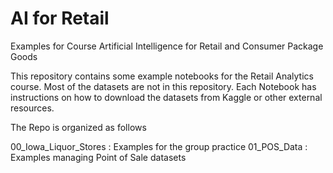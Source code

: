 # AI for Retail

Examples for Course Artificial Intelligence for Retail and Consumer Package Goods

This repository contains some example notebooks for the Retail Analytics course. 
Most of the datasets are not in this repository. Each Notebook has instructions on how to download the datasets from Kaggle or other external resources.

The Repo is organized as follows

00_Iowa_Liquor_Stores : Examples for the group practice
01_POS_Data : Examples managing Point of Sale datasets


  
 
